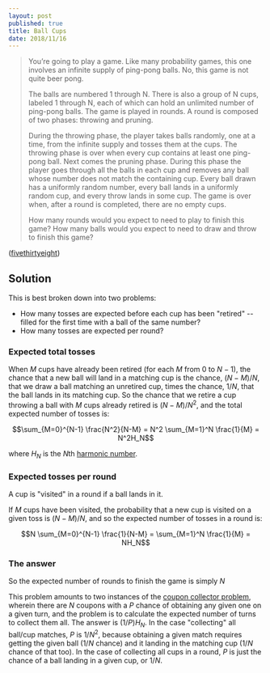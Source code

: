 ```yaml
---
layout: post
published: true
title: Ball Cups
date: 2018/11/16
---
```


>You’re going to play a game. Like many probability games, this one involves an infinite supply of ping-pong balls. No, this game is not quite beer pong.
>
>The balls are numbered 1 through N. There is also a group of N cups, labeled 1 through N, each of which can hold an unlimited number of ping-pong balls. The game is played in rounds. A round is composed of two phases: throwing and pruning.
>
>During the throwing phase, the player takes balls randomly, one at a time, from the infinite supply and tosses them at the cups. The throwing phase is over when every cup contains at least one ping-pong ball.
Next comes the pruning phase. During this phase the player goes through all the balls in each cup and removes any ball whose number does not match the containing cup.
Every ball drawn has a uniformly random number, every ball lands in a uniformly random cup, and every throw lands in some cup. The game is over when, after a round is completed, there are no empty cups.
>
>How many rounds would you expect to need to play to finish this game? How many balls would you expect to need to draw and throw to finish this game?

<!--more-->

([fivethirtyeight](https://fivethirtyeight.com/features/the-riddler-just-had-to-go-and-reinvent-beer-pong/))


## Solution

This is best broken down into two problems:
- How many tosses are expected before each cup has been "retired" -- filled for the first time with a ball of the same number?
- How many tosses are expected per round?

### Expected total tosses 

When $M$ cups have already been retired (for each $M$ from $0$ to $N-1$), the chance that a new ball will land in a matching cup is the chance, $(N-M)/N$, that we draw a ball matching an unretired cup, times the chance, $1/N$, that the ball lands in its matching cup.  So the chance that we retire a cup throwing a ball with $M$ cups already retired is $(N-M)/N^2$, and the total expected number of tosses is: 

$$\sum_{M=0}^{N-1} \frac{N^2}{N-M} = N^2 \sum_{M=1}^N \frac{1}{M} = N^2H_N$$

where $H_N$ is the $N$th [harmonic number](https://en.wikipedia.org/wiki/Harmonic_number).

### Expected tosses per round

A cup is "visited" in a round if a ball lands in it.

If $M$ cups have been visited, the probability that a new cup is visited on a given toss is $(N-M)/N$, and so the expected number of tosses in a round is:

$$N \sum_{M=0}^{N-1} \frac{1}{N-M} = \sum_{M=1}^N \frac{1}{M} = NH_N$$

### The answer

So the expected number of rounds to finish the game is simply $N$

This problem amounts to two instances of the [coupon collector problem](https://en.wikipedia.org/wiki/Coupon_collector%27s_problem), wherein there are $N$ coupons with a $P$ chance of obtaining any given one on a given turn, and the problem is to calculate the expected number of turns to collect them all.  The answer is $(1/P)H_N$.  In the case "collecting" all ball/cup matches, $P$ is $1/N^2$, because obtaining a given match requires getting the given ball ($1/N$ chance) and it landing in the matching cup ($1/N$ chance of that too).  In the case of collecting all cups in a round, $P$ is just the chance of a ball landing in a given cup, or $1/N$.

<br>

